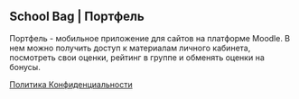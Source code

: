 ## School Bag | Портфель

Портфель - мобильное приложение для сайтов  на платформе Moodle. В нем можно получить доступ к материалам личного кабинета,  посмотреть свои оценки, рейтинг в группе и обменять оценки на бонусы.

[Политика Конфиденциальности](privacy-policy.md)
